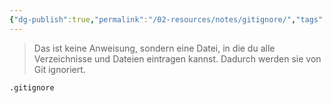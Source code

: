 ```yaml
---
{"dg-publish":true,"permalink":"/02-resources/notes/gitignore/","tags":["git/gitignore"],"noteIcon":"","updated":"2025-07-12T13:31:41.000+02:00"}
---
```


>Das ist keine Anweisung, sondern eine Datei, in die du alle Verzeichnisse und Dateien eintragen kannst. Dadurch werden sie von Git ignoriert.
```bash
.gitignore
```